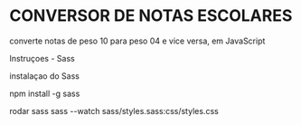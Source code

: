 # CONVERSOR DE NOTAS ESCOLARES
converte notas de peso 10 para peso 04 e vice versa, em JavaScript

Instruçoes - Sass

instalaçao do Sass

npm install -g sass


rodar sass
sass --watch sass/styles.sass:css/styles.css
